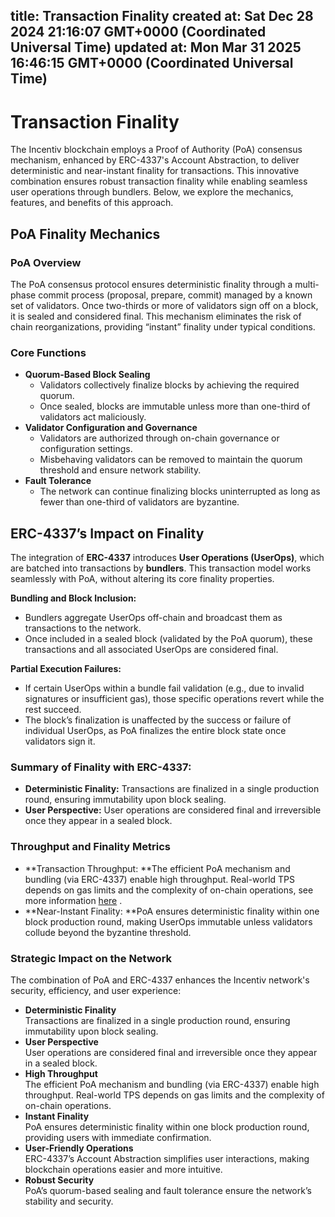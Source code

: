 
title: Transaction Finality
created at: Sat Dec 28 2024 21:16:07 GMT+0000 (Coordinated Universal Time)
updated at: Mon Mar 31 2025 16:46:15 GMT+0000 (Coordinated Universal Time)
---

# Transaction Finality

The Incentiv blockchain employs a Proof of Authority (PoA) consensus mechanism, enhanced by ERC-4337's Account Abstraction, to deliver deterministic and near-instant finality for transactions. This innovative combination ensures robust transaction finality while enabling seamless user operations through bundlers. Below, we explore the mechanics, features, and benefits of this approach.

## PoA Finality Mechanics

### PoA Overview

The PoA consensus protocol ensures deterministic finality through a multi-phase commit process (proposal, prepare, commit) managed by a known set of validators. Once two-thirds or more of validators sign off on a block, it is sealed and considered final. This mechanism eliminates the risk of chain reorganizations, providing “instant” finality under typical conditions.

### Core Functions

* **Quorum-Based Block Sealing**
  * Validators collectively finalize blocks by achieving the required quorum.
  * Once sealed, blocks are immutable unless more than one-third of validators act maliciously.
* **Validator Configuration and Governance**
  * Validators are authorized through on-chain governance or configuration settings.
  * Misbehaving validators can be removed to maintain the quorum threshold and ensure network stability.
* **Fault Tolerance**
  * The network can continue finalizing blocks uninterrupted as long as fewer than one-third of validators are byzantine.

## ERC-4337’s Impact on Finality

The integration of **ERC-4337** introduces **User Operations (UserOps)**, which are batched into transactions by **bundlers**. This transaction model works seamlessly with PoA, without altering its core finality properties.

**Bundling and Block Inclusion:**

* Bundlers aggregate UserOps off-chain and broadcast them as transactions to the network.
* Once included in a sealed block (validated by the PoA quorum), these transactions and all associated UserOps are considered final.

**Partial Execution Failures:**

* If certain UserOps within a bundle fail validation (e.g., due to invalid signatures or insufficient gas), those specific operations revert while the rest succeed.
* The block’s finalization is unaffected by the success or failure of individual UserOps, as PoA finalizes the entire block state once validators sign it.

### Summary of Finality with ERC-4337:

* **Deterministic Finality:** Transactions are finalized in a single production round, ensuring immutability upon block sealing.
* **User Perspective:** User operations are considered final and irreversible once they appear in a sealed block.

### Throughput and Finality Metrics

* \*\*Transaction Throughput: \*\*The efficient PoA mechanism and bundling (via ERC-4337) enable high throughput. Real-world TPS depends on gas limits and the complexity of on-chain operations, see more information [here](https://slite.com/api/public/notes/t4qifYh2J0vPzt/redirect) .
* \*\*Near-Instant Finality: \*\*PoA ensures deterministic finality within one block production round, making UserOps immutable unless validators collude beyond the byzantine threshold.

### Strategic Impact on the Network

The combination of PoA and ERC-4337 enhances the Incentiv network's security, efficiency, and user experience:

* **Deterministic Finality**\
  Transactions are finalized in a single production round, ensuring immutability upon block sealing.
* **User Perspective**\
  User operations are considered final and irreversible once they appear in a sealed block.
* **High Throughput**\
  The efficient PoA mechanism and bundling (via ERC-4337) enable high throughput. Real-world TPS depends on gas limits and the complexity of on-chain operations.
* **Instant Finality**\
  PoA ensures deterministic finality within one block production round, providing users with immediate confirmation.
* **User-Friendly Operations**\
  ERC-4337’s Account Abstraction simplifies user interactions, making blockchain operations easier and more intuitive.
* **Robust Security**\
  PoA’s quorum-based sealing and fault tolerance ensure the network’s stability and security.

          